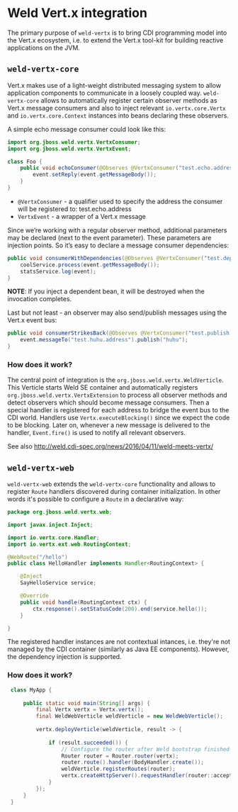 # Weld Vert.x integration

The primary purpose of `weld-vertx` is to bring CDI programming model into the Vert.x ecosystem, i.e. to extend the Vert.x tool-kit for building reactive applications on the JVM.

## `weld-vertx-core`

Vert.x makes use of a light-weight distributed messaging system to allow application components to communicate in a loosely coupled way. `weld-vertx-core` allows to automatically register certain observer methods as Vert.x message consumers and also to inject relevant `io.vertx.core.Vertx` and `io.vertx.core.Context` instances into beans declaring these observers.

A simple echo message consumer could look like this:

```java
import org.jboss.weld.vertx.VertxConsumer;
import org.jboss.weld.vertx.VertxEvent;

class Foo {
    public void echoConsumer(@Observes @VertxConsumer("test.echo.address") VertxEvent event) {
        event.setReply(event.getMessageBody());
    }
}
```
* `@VertxConsumer` - a qualifier used to specify the address the consumer will be registered to: test.echo.address
* `VertxEvent` - a wrapper of a Vert.x message

Since we’re working with a regular observer method, additional parameters may be declared (next to the event parameter). These parameters are injection points. So it’s easy to declare a message consumer dependencies:

```java
public void consumerWithDependencies(@Observes @VertxConsumer("test.dependencies.address") VertxEvent event, CoolService coolService, StatsService statsService) {
    coolService.process(event.getMessageBody());
    statsService.log(event);
}
```
**NOTE**: If you inject a dependent bean, it will be destroyed when the invocation completes. 

Last but not least - an observer may also send/publish messages using the Vert.x event bus:

```java
public void consumerStrikesBack(@Observes @VertxConsumer("test.publish.address") VertxEvent event) {
    event.messageTo("test.huhu.address").publish("huhu");
}
```

### How does it work?

The central point of integration is the `org.jboss.weld.vertx.WeldVerticle`. This Verticle starts Weld SE container and automatically registers `org.jboss.weld.vertx.VertxExtension` to process all observer methods and detect observers which should become message consumers. Then a special handler is registered for each address to bridge the event bus to the CDI world. Handlers use `Vertx.executeBlocking()` since we expect the code to be blocking. Later on, whenever a new message is delivered to the handler, `Event.fire()` is used to notify all relevant observers.

See also http://weld.cdi-spec.org/news/2016/04/11/weld-meets-vertx/

## `weld-vertx-web`

`weld-vertx-web` extends the `weld-vertx-core` functionality and allows to register `Route` handlers discovered during container initialization. In other words it's possible to configure a `Route` in a declarative way:

```java
package org.jboss.weld.vertx.web;

import javax.inject.Inject;

import io.vertx.core.Handler;
import io.vertx.ext.web.RoutingContext;

@WebRoute("/hello")
public class HelloHandler implements Handler<RoutingContext> {

    @Inject
    SayHelloService service;

    @Override
    public void handle(RoutingContext ctx) {
        ctx.response().setStatusCode(200).end(service.hello());
    }

}
```

The registered handler instances are not contextual intances, i.e. they're not managed by the CDI container (similarly as Java EE components). However, the dependency injection is supported.

### How does it work?

```java
 class MyApp {
 
     public static void main(String[] args) {
         final Vertx vertx = Vertx.vertx();
         final WeldWebVerticle weldVerticle = new WeldWebVerticle();
         
         vertx.deployVerticle(weldVerticle, result -> {
             
             if (result.succeeded()) {
                 // Configure the router after Weld bootstrap finished
                 Router router = Router.router(vertx);
                 router.route().handler(BodyHandler.create());
                 weldVerticle.registerRoutes(router);
                 vertx.createHttpServer().requestHandler(router::accept).listen(8080);
             }
         });
     }
 }
 ```
